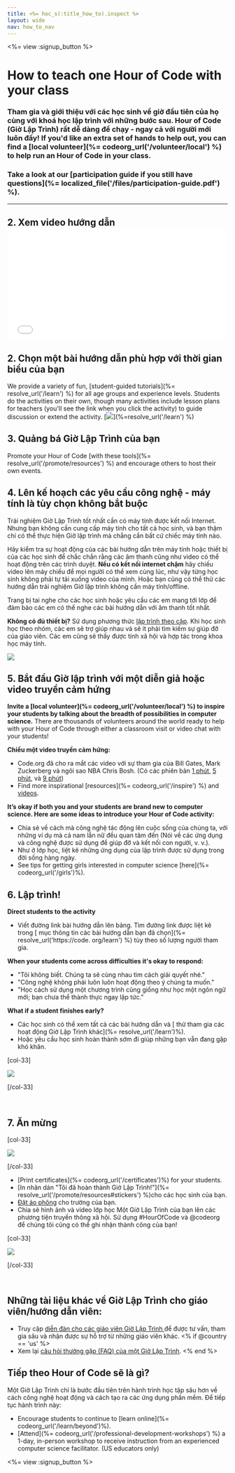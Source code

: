 ```yaml
---
title: <%= hoc_s(:title_how_to).inspect %>
layout: wide
nav: how_to_nav
---
```

<%= view :signup_button %>

# How to teach one Hour of Code with your class

### Tham gia và giới thiệu với các học sinh về giờ đầu tiên của họ cùng với khoá học lập trình với những bước sau. Hour of Code (Giờ Lập Trình) rất dễ dàng để chạy - ngay cả với người mới luôn đấy! If you'd like an extra set of hands to help out, you can find a [local volunteer](%= codeorg_url('/volunteer/local') %) to help run an Hour of Code in your class.

### Take a look at our [participation guide if you still have questions](%= localized_file('/files/participation-guide.pdf') %).

* * *

## 2. Xem video hướng dẫn <iframe width="500" height="255" src="//www.youtube.com/embed/SrnvvWDm73k" frameborder="0" allowfullscreen mark="crwd-mark"></iframe> 

## 2. Chọn một bài hướng dẫn phù hợp với thời gian biểu của bạn

We provide a variety of fun, [student-guided tutorials](%= resolve_url('/learn') %) for all age groups and experience levels. Students do the activities on their own, though many activities include lesson plans for teachers (you'll see the link when you click the activity) to guide discussion or extend the activity. [![](/images/fit-700/tutorials.png)](%=resolve_url('/learn') %)

## 3. Quảng bá Giờ Lập Trình của bạn

Promote your Hour of Code [with these tools](%= resolve_url('/promote/resources') %) and encourage others to host their own events.

## 4. Lên kế hoạch các yêu cầu công nghệ - máy tính là tùy chọn không bắt buộc

Trải nghiệm Giờ Lập Trình tốt nhất cần có máy tính được kết nối Internet. Nhưng bạn không cần cung cấp máy tính cho tất cả học sinh, và bạn thậm chí có thể thực hiện Giờ lập trình mà chẳng cần bất cứ chiếc máy tính nào.

Hãy kiểm tra sự hoạt động của các bài hướng dẫn trên máy tính hoặc thiết bị của các học sinh để chắc chắn rằng các âm thanh cũng như video có thể hoạt động trên các trình duyệt. **Nếu có kết nối internet chậm** hãy chiếu video lên máy chiếu để mọi người có thể xem cùng lúc, như vậy từng học sinh không phải tự tải xuống video của mình. Hoặc bạn cũng có thể thử các hướng dẫn trải nghiệm Giờ lập trình không cần máy tính/offline.

Trang bị tai nghe cho các học sinh hoặc yêu cầu các em mang tới lớp để đảm bảo các em có thể nghe các bài hướng dẫn với âm thanh tốt nhất.

**Không có đủ thiết bị?** Sử dụng phương thức [ lập trình theo cặp](https://www.youtube.com/watch?v=vgkahOzFH2Q). Khi học sinh học theo nhóm, các em sẽ trợ giúp nhau và sẽ ít phải tìm kiếm sự giúp đỡ của giáo viên. Các em cũng sẽ thấy được tính xã hội và hợp tác trong khoa học máy tính.

<img src="/images/fit-350/group_ipad.jpg" />

## 5. Bắt đầu Giờ lập trình với một diễn giả hoặc video truyền cảm hứng

**Invite a [local volunteer](%= codeorg_url('/volunteer/local') %) to inspire your students by talking about the breadth of possibilities in computer science.** There are thousands of volunteers around the world ready to help with your Hour of Code through either a classroom visit or video chat with your students!

**Chiếu một video truyền cảm hứng:**

- Code.org đã cho ra mắt các video với sự tham gia của Bill Gates, Mark Zuckerberg và ngôi sao NBA Chris Bosh. (Có các phiên bản [1 phút](https://www.youtube.com/watch?v=qYZF6oIZtfc), [5 phút](https://www.youtube.com/watch?v=nKIu9yen5nc), và [9 phút](https://www.youtube.com/watch?v=dU1xS07N-FA))
- Find more inspirational [resources](%= codeorg_url('/inspire') %) and [videos](https://www.youtube.com/playlist?list=PLzdnOPI1iJNfpD8i4Sx7U0y2MccnrNZuP).

**It’s okay if both you and your students are brand new to computer science. Here are some ideas to introduce your Hour of Code activity:**

- Chia sẻ về cách mà công nghệ tác động lên cuộc sống của chúng ta, với những ví dụ mà cả nam lẫn nữ đều quan tâm đến (Nói về các ứng dụng và công nghệ được sử dụng để giúp đỡ và kết nối con người, v. v.).
- Như ở lớp học, liệt kê những ứng dụng của lập trình được sử dụng trong đời sống hàng ngày.
- See tips for getting girls interested in computer science [here](%= codeorg_url('/girls')%).

## 6. Lập trình!

**Direct students to the activity**

- Viết đường link bài hướng dẫn lên bảng. Tìm đường link được liệt kê trong [ mục thông tin các bài hướng dẫn bạn đã chọn](%= resolve_url('https://code. org/learn') %) tùy theo số lượng người tham gia.

**When your students come across difficulties it's okay to respond:**

- "Tôi không biết. Chúng ta sẽ cùng nhau tìm cách giải quyết nhé."
- "Công nghệ không phải luôn luôn hoạt động theo ý chúng ta muốn."
- "Học cách sử dụng một chương trình cũng giống như học một ngôn ngữ mới; bạn chưa thể thành thực ngay lập tức."

**What if a student finishes early?**

- Các học sinh có thể xem tất cả các bài hướng dẫn và [ thử tham gia các hoạt động Giờ Lập Trình khác](%= resolve_url('/learn')%).
- Hoặc yêu cầu học sinh hoàn thành sớm đi giúp những bạn vẫn đang gặp khó khăn.

[col-33]

![](/images/fit-250/highschoolgirls.jpeg)

[/col-33]

<p style="clear:both">&nbsp;</p>

## 7. Ăn mừng

[col-33]

![](/images/fit-300/boy-certificate.jpg)

[/col-33]

- [Print certificates](%= codeorg_url('/certificates')%) for your students.
- [In nhãn dán "Tôi đã hoàn thành Giờ Lập Trình!"](%= resolve_url('/promote/resources#stickers') %)cho các học sinh của bạn.
- [Đặt áo phông](http://blog.code.org/post/132608499493/hour-of-code-shirts-and-more) cho trường của bạn.
- Chia sẻ hình ảnh và video lớp học Một Giờ Lập Trình của bạn lên các phương tiện truyền thông xã hội. Sử dụng #HourOfCode và @codeorg để chúng tôi cũng có thể ghi nhận thành công của bạn!

[col-33]

![](/images/fit-260/highlight-certificates.jpg)

[/col-33]

<p style="clear:both">&nbsp;</p>

## Những tài liệu khác về Giờ Lập Trình cho giáo viên/hướng dẫn viên:

- Truy cập [ diễn đàn cho các giáo viên Giờ Lập Trình ](http://forum.code.org/c/plc/hour-of-code) để được tư vấn, tham gia sâu và nhận được sự hỗ trợ từ những giáo viên khác. <% if @country == 'us' %>
- Xem lại [ câu hỏi thường gặp (FAQ) của một Giờ Lập Trình](https://support.code.org/hc/en-us/categories/200147083-Hour-of-Code). <% end %>

## Tiếp theo Hour of Code sẽ là gì?

Một Giờ Lập Trình chỉ là bước đầu tiên trên hành trình học tập sâu hơn về cách công nghệ hoạt động và cách tạo ra các ứng dụng phần mềm. Để tiếp tục hành trình này:

- Encourage students to continue to [learn online](%= codeorg_url('/learn/beyond')%).
- [Attend](%= codeorg_url('/professional-development-workshops') %) a 1-day, in-person workshop to receive instruction from an experienced computer science facilitator. (US educators only)

<%= view :signup_button %>